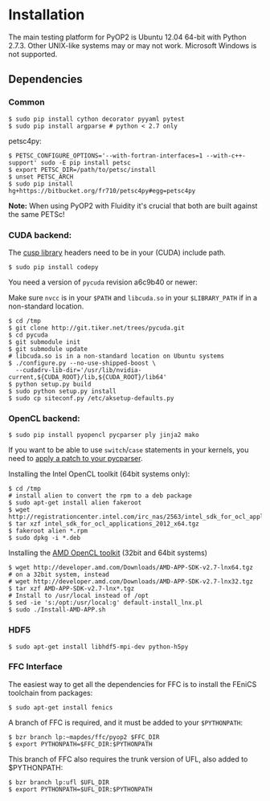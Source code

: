 # Installation

The main testing platform for PyOP2 is Ubuntu 12.04 64-bit with Python 2.7.3. Other UNIX-like systems may or may not work. Microsoft Windows is not supported.

## Dependencies

### Common
```
$ sudo pip install cython decorator pyyaml pytest
$ sudo pip install argparse # python < 2.7 only
```
petsc4py:
```
$ PETSC_CONFIGURE_OPTIONS='--with-fortran-interfaces=1 --with-c++-support' sudo -E pip install petsc
$ export PETSC_DIR=/path/to/petsc/install
$ unset PETSC_ARCH
$ sudo pip install hg+https://bitbucket.org/fr710/petsc4py#egg=petsc4py
```
**Note:** When using PyOP2 with Fluidity it's crucial that both are built against the same PETSc!

### CUDA backend:
The [cusp library](https://code.google.com/p/cusp-library/) headers need to be in your (CUDA) include path.

```
$ sudo pip install codepy
```

You need a version of `pycuda` revision a6c9b40 or newer:

Make sure `nvcc` is in your `$PATH` and `libcuda.so` in your `$LIBRARY_PATH` if in a non-standard location.
```
$ cd /tmp
$ git clone http://git.tiker.net/trees/pycuda.git
$ cd pycuda
$ git submodule init
$ git submodule update
# libcuda.so is in a non-standard location on Ubuntu systems
$ ./configure.py --no-use-shipped-boost \
  --cudadrv-lib-dir='/usr/lib/nvidia-current,${CUDA_ROOT}/lib,${CUDA_ROOT}/lib64'
$ python setup.py build
$ sudo python setup.py install
$ sudo cp siteconf.py /etc/aksetup-defaults.py
```

### OpenCL backend:
```
$ sudo pip install pyopencl pycparser ply jinja2 mako
```

If you want to be able to use `switch`/`case` statements in your kernels, you need to [apply a patch to your pycparser](http://code.google.com/p/pycparser/issues/detail?id=79).

Installing the Intel OpenCL toolkit (64bit systems only):

```
$ cd /tmp
# install alien to convert the rpm to a deb package
$ sudo apt-get install alien fakeroot
$ wget http://registrationcenter.intel.com/irc_nas/2563/intel_sdk_for_ocl_applications_2012_x64.tgz
$ tar xzf intel_sdk_for_ocl_applications_2012_x64.tgz
$ fakeroot alien *.rpm
$ sudo dpkg -i *.deb
```

Installing the [AMD OpenCL toolkit](http://developer.amd.com/tools/heterogeneous-computing/amd-accelerated-parallel-processing-app-sdk/) (32bit and 64bit systems)

```
$ wget http://developer.amd.com/Downloads/AMD-APP-SDK-v2.7-lnx64.tgz
# on a 32bit system, instead
# wget http://developer.amd.com/Downloads/AMD-APP-SDK-v2.7-lnx32.tgz
$ tar xzf AMD-APP-SDK-v2.7-lnx*.tgz
# Install to /usr/local instead of /opt
$ sed -ie 's:/opt:/usr/local:g' default-install_lnx.pl
$ sudo ./Install-AMD-APP.sh
```

### HDF5
```
$ sudo apt-get install libhdf5-mpi-dev python-h5py
```

### FFC Interface

The easiest way to get all the dependencies for FFC is to install the FEniCS toolchain from packages:

```
$ sudo apt-get install fenics
```

A branch of FFC is required, and it must be added to your `$PYTHONPATH`:

```
$ bzr branch lp:~mapdes/ffc/pyop2 $FFC_DIR
$ export PYTHONPATH=$FFC_DIR:$PYTHONPATH
```

This branch of FFC also requires the trunk version of UFL, also added to $PYTHONPATH:

```
$ bzr branch lp:ufl $UFL_DIR
$ export PYTHONPATH=$UFL_DIR:$PYTHONPATH
```
